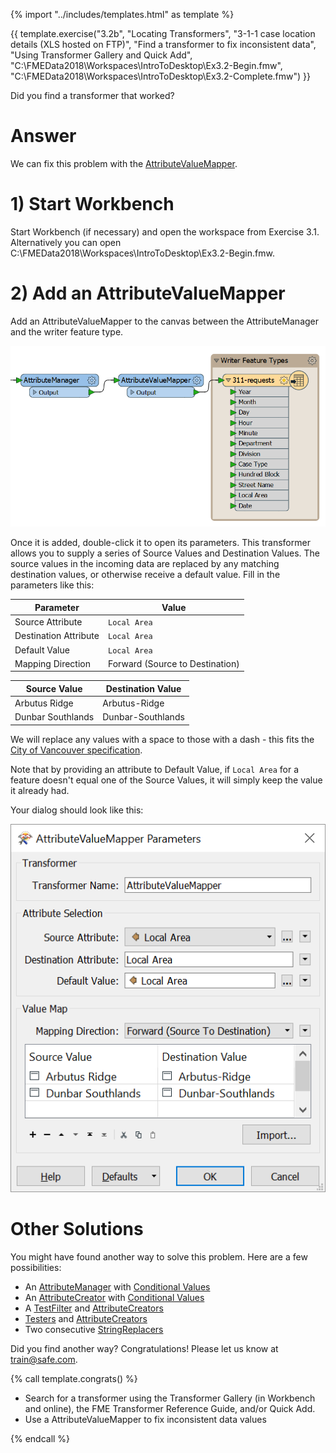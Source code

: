 {% import "../includes/templates.html" as template %}

{{ template.exercise("3.2b",
               "Locating Transformers",
               "3-1-1 case location details (XLS hosted on FTP)",
               "Find a transformer to fix inconsistent data",
               "Using Transformer Gallery and Quick Add",
               "C:\\FMEData2018\\Workspaces\\IntroToDesktop\\Ex3.2-Begin.fmw",
               "C:\\FMEData2018\\Workspaces\\IntroToDesktop\\Ex3.2-Complete.fmw")
}}

Did you find a transformer that worked?

# Answer

We can fix this problem with the [AttributeValueMapper](https://docs.safe.com/fme/html/FME_Desktop_Documentation/FME_Transformers/Transformers/attributevaluemapper.htm).

# 1) Start Workbench

Start Workbench (if necessary) and open the workspace from Exercise 3.1. Alternatively you can open C:\\FMEData2018\\Workspaces\\IntroToDesktop\\Ex3.2-Begin.fmw.

# 2) Add an AttributeValueMapper

Add an AttributeValueMapper to the canvas between the AttributeManager and the writer feature type.

![](./Images/avm.png)

Once it is added, double-click it to open its parameters. This transformer allows you to supply a series of Source Values and Destination Values. The source values in the incoming data are replaced by any matching destination values, or otherwise receive a default value. Fill in the parameters like this:

|Parameter|Value|
|-|-|
|Source Attribute|`Local Area`|
|Destination Attribute|`Local Area`|
|Default Value|`Local Area`|
|Mapping Direction|Forward (Source to Destination)|

|Source Value|Destination Value|
|-|-|
|Arbutus Ridge|Arbutus-Ridge|
|Dunbar Southlands|Dunbar-Southlands|

We will replace any values with a space to those with a dash - this fits the [City of Vancouver specification](https://data.vancouver.ca/datacatalogue/localAreaBoundary.htm).

Note that by providing an attribute to Default Value, if `Local Area` for a feature doesn't equal one of the Source Values, it will simply keep the value it already had.

Your dialog should look like this:

![](./Images/avm-parameters.png)

# Other Solutions

You might have found another way to solve this problem. Here are a few possibilities:

- An [AttributeManager](https://docs.safe.com/fme/html/FME_Desktop_Documentation/FME_Transformers/Transformers/attributemanager.htm) with [Conditional Values](https://docs.safe.com/fme/html/FME_Desktop_Documentation/FME_Workbench/!Transformer_Parameters/Parameter_Condition_Definition_Dialog.htm)
- An [AttributeCreator](https://docs.safe.com/fme/html/FME_Desktop_Documentation/FME_Transformers/Transformers/attributecreator.htm) with [Conditional Values](https://docs.safe.com/fme/html/FME_Desktop_Documentation/FME_Workbench/!Transformer_Parameters/Parameter_Condition_Definition_Dialog.htm)
- A [TestFilter](https://docs.safe.com/fme/html/FME_Desktop_Documentation/FME_Transformers/Transformers/testfilter.htm) and [AttributeCreators](https://docs.safe.com/fme/html/FME_Desktop_Documentation/FME_Transformers/Transformers/attributecreator.htm)
- [Testers](https://docs.safe.com/fme/html/FME_Desktop_Documentation/FME_Transformers/Transformers/tester.htm) and [AttributeCreators](https://docs.safe.com/fme/html/FME_Desktop_Documentation/FME_Transformers/Transformers/attributecreator.htm)
- Two consecutive [StringReplacers](https://docs.safe.com/fme/html/FME_Desktop_Documentation/FME_Transformers/Transformers/stringreplacer.htm)

Did you find another way? Congratulations! Please let us know at [train@safe.com](mailto:train@safe.com).

{% call template.congrats() %}

<ul>
  <li>Search for a transformer using the Transformer Gallery (in Workbench and online), the FME Transformer Reference Guide, and/or Quick Add.</li>
  <li>Use a AttributeValueMapper to fix inconsistent data values</li>
</ul>

{% endcall %}
